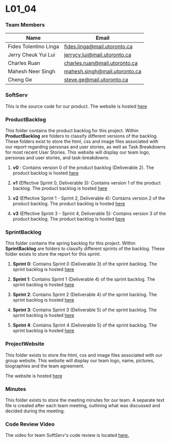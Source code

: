 # L01_04

### Team Members

| Name                  | Email                         |
| --------------------- | ----------------------------- |
| Fides Tolentino Linga | fides.linga@mail.utoronto.ca  |
| Jerry Cheuk Yui Lui   | jerrycy.lui@mail.utoronto.ca  |
| Charles Ruan          | charles.ruan@mail.utoronto.ca |
| Mahesh Neer Singh     | mahesh.singh@mail.utoronto.ca |
| Cheng Ge              | steve.ge@mail.utoronto.ca     |

### SoftServ

This is the source code for our product.
The website is hosted [here](http://fideslinga.com/cscc01/softserv)

### ProductBacklog

This folder contains the product backlog for this project.
Within **ProductBacklog** are folders to classify different versions of the backlog. These folders exist to store the html, css and image files associated with our report regarding personas and user stories, as well as Task Breakdowns for most recent User Stories. This website will display our team logo, personas and user stories, and task-breakdowns.
1) **v0** :
Contains version 0 of the product backlog (Deliverable 2).
The product backlog is hosted [here](http://fideslinga.com/cscc01/productbacklog/v0/)

2) **v1** (Effective Sprint 0, Deliverable 3):
Contains version 1 of the product backlog.
The product backlog is hosted [here](http://fideslinga.com/cscc01/productbacklog/v1/)

3) **v2** (Effective Sprint 1 - Sprint 2, Deliverable 4):
Contains version 2 of the product backlog. 
The product backlog is hosted [here](http://fideslinga.com/cscc01/productbacklog/v2/)

3) **v3** (Effective Sprint 3 - Sprint 4, Deliverable 5):
Contains version 3 of the product backlog.
The product backlog is hosted [here](http://fideslinga.com/cscc01/productbacklog/v3/)

### SprintBacklog

This folder contains the spring backlog for this project.
Within **SprintBacklog** are folders to classify different sprints of the backlog. These folder exists to store the report for this sprint.
1) **Sprint 0**:
Contains Sprint 0 (Deliverable 3) of the sprint backlog.
The sprint backlog is hosted [here](SprintBacklog/s0/report.pdf)

2) **Sprint 1**:
Contains Sprint 1 (Deliverable 4) of the sprint backlog.
The sprint backlog is hosted [here](SprintBacklog/s1/report.pdf)

3) **Sprint 2**:
Contains Sprint 2 (Deliverable 4) of the sprint backlog.
The sprint backlog is hosted [here](SprintBacklog/s2/report.pdf)

4) **Sprint 3**:
Contains Sprint 3 (Deliverable 5) of the sprint backlog.
The sprint backlog is hosted [here](SprintBacklog/s3/report.pdf)

5) **Sprint 4**:
Contains Sprint 4 (Deliverable 5) of the sprint backlog.
The sprint backlog is hosted [here](SprintBacklog/s4/report.pdf)

### ProjectWebsite

This folder exists to store the html, css and image files associated with our group website. This website will display our team logo, name, pictures, biographies and the team agreement.

The website is hosted [here](http://fideslinga.com/cscc01/projectwebsite/)
### Minutes

This folder exists to store the meeting minutes for our team. A separate text file is created after each team meeting, outlining what was discussed and decided during the meeting.

### Code Review Video
The video for team SoftServ's code review is located [here.](https://youtu.be/xw07CdtKk9Y)
